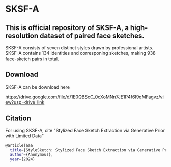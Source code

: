 # SKSF-A

## This is official repository of SKSF-A, a high-resolution dataset of paired face sketches.

SKSF-A consists of seven distinct styles drawn by professional artists. 
SKSF-A contains 134 identities and corresponing sketches, making 938 face-sketch pairs in total.


## Download

SKSF-A can be download here

https://drive.google.com/file/d/1E0QBScC_0cXoMNn7JE1P4f6I9qMFagvz/view?usp=drive_link

## Citation

For using SKSF-A, cite "Stylized Face Sketch Extraction via Generative Prior with Limited Data" 

```bash
@article{aaa
  title={StyleSketch: Stylized Face Sketch Extraction via Generative Prior with Limited Data},
  author={Anonymous},
  year={2024}
```
